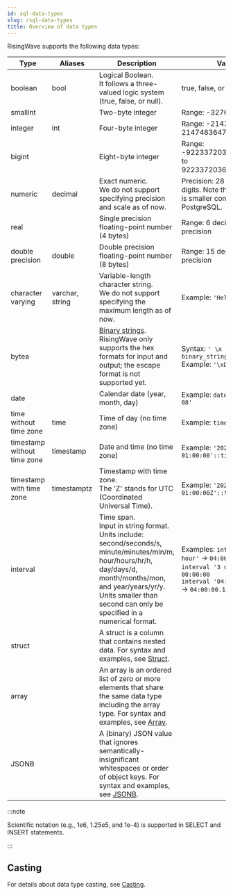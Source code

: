 ```yaml
---
id: sql-data-types
slug: /sql-data-types
title: Overview of data types
---
```


RisingWave supports the following data types:

|Type|Aliases|Description|Value|
|---|---|-------|-------|
|boolean|bool|Logical Boolean. <br/>It follows a three-valued logic system (true, false, or null). | true, false, or null |
|smallint| |Two-byte integer | Range: -32768 to 32767 |
|integer|int|Four-byte integer | Range: -2147483648 to 2147483647 |
|bigint| |Eight-byte integer | Range: -9223372036854775808 to 9223372036854775807 |
|numeric|decimal|Exact numeric. <br/>We do not support specifying precision and scale as of now. |Precision: 28 decimal digits. Note that the range is smaller compared to PostgreSQL. |
|real| |Single precision floating-point number (4 bytes) | Range: 6 decimal digits precision |
|double precision|double|Double precision floating-point number (8 bytes) | Range: 15 decimal digits precision |
|character varying|varchar, string|Variable-length character string. <br/>We do not support specifying the maximum length as of now. | Example: `'Hello World!'` |
|bytea||[Binary strings](https://www.postgresql.org/docs/current/datatype-binary.html).<br/> RisingWave only supports the hex formats for input and output; the escape format is not supported yet. |Syntax: `' \x binary_string '`<br/>Example: `'\xDe00BeEf'`|
|date| |Calendar date (year, month, day) | Example: `date '2022-04-08'` |
|time without time zone|time|Time of day (no time zone) | Example: `time '18:20:49'` |
|timestamp without time zone|timestamp|Date and time (no time zone) | Example: `'2022-03-13 01:00:00'::timestamp` |
|timestamp with time zone |timestamptz|Timestamp with time zone. <br/>The 'Z' stands for UTC (Coordinated Universal Time). | Example: `'2022-03-13 01:00:00Z'::timestamptz` |
|interval| |Time span. <br/>Input in string format. Units include: second/seconds/s, minute/minutes/min/m, hour/hours/hr/h, day/days/d, month/months/mon, and year/years/yr/y. Units smaller than second can only be specified in a numerical format. | Examples: `interval '4 hour'` → `04:00:00` <br /> `interval '3 day'` → `3 days 00:00:00` <br /> `interval '04:00:00.1234'` → `04:00:00.1234` |
|struct| |A struct is a column that contains nested data. For syntax and examples, see [Struct](./data-types/data-type-struct.md). | |
|array| | An array is an ordered list of zero or more elements that share the same data type including the array type. For syntax and examples, see [Array](./data-types/data-type-array.md).|
|JSONB| | A (binary) JSON value that ignores semantically-insignificant whitespaces or order of object keys. For syntax and examples, see [JSONB](./data-types/data-type-jsonb.md).|

:::note

Scientific notation (e.g., 1e6, 1.25e5, and 1e-4) is supported in SELECT and INSERT statements.

:::

## Casting

For details about data type casting, see [Casting](./data-types/data-type-casting.md).
